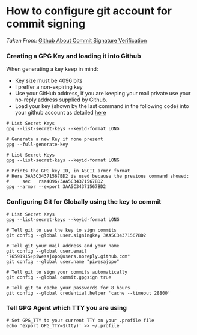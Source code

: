 # How to configure git account for commit signing

*Taken From:* [Github About Commit Signature Verification](https://docs.github.com/en/free-pro-team@latest/github/authenticating-to-github/about-commit-signature-verification)

### Creating a GPG Key and loading it into Github

When generating a key keep in mind:
- Key size must be 4096 bits
- I preffer a non-expiring key
- Use your GitHub address, if you are keeping your mail private use your no-reply address supplied by Github.
- Load your key (shown by the last command in the following code) into your github account as detailed [here](https://docs.github.com/en/free-pro-team@latest/github/authenticating-to-github/adding-a-new-gpg-key-to-your-github-account)

```
# List Secret Keys
gpg --list-secret-keys --keyid-format LONG

# Generate a new Key if none present
gpg --full-generate-key

# List Secret Keys
gpg --list-secret-keys --keyid-format LONG

# Prints the GPG key ID, in ASCII armor format
# Here 3AA5C34371567BD2 is used because the previous command showed: 
#     sec   rsa4096/3AA5C34371567BD2
gpg --armor --export 3AA5C34371567BD2
```

### Configuring Git for Globally using the key to commit

```
# List Secret Keys
gpg --list-secret-keys --keyid-format LONG

# Tell git to use the key to sign commits
git config --global user.signingkey 3AA5C34371567BD2

# Tell git your mail address and your name
git config --global user.email "76591915+piwesajopo@users.noreply.github.com"
git config --global user.name "piwesajopo"

# Tell git to sign your commits automatically
git config --global commit.gpgsign true

# Tell git to cache your passwords for 8 hours
git config --global credential.helper 'cache --timeout 28800'
```

### Tell GPG Agent which TTY you are using

```
# Set GPG_TTY to your current TTY on your .profile file
echo 'export GPG_TTY=$(tty)' >> ~/.profile
```
